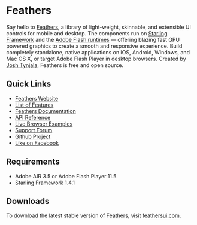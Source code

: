 # Feathers

Say hello to [Feathers](http://feathersui.com/), a library of light-weight, skinnable, and extensible UI controls for mobile and desktop. The components run on [Starling Framework](http://starling-framework.org/) and the [Adobe Flash runtimes](http://gaming.adobe.com/technologies/) — offering blazing fast GPU powered graphics to create a smooth and responsive experience. Build completely standalone, native applications on iOS, Android, Windows, and Mac OS X, or target Adobe Flash Player in desktop browsers. Created by [Josh Tynjala](http://twitter.com/joshtynjala), Feathers is free and open source.

## Quick Links

* [Feathers Website](http://feathersui.com/)
* [List of Features](http://wiki.starling-framework.org/feathers/features)
* [Feathers Documentation](http://wiki.starling-framework.org/feathers/start)
* [API Reference](http://feathersui.com/documentation/)
* [Live Browser Examples](http://feathersui.com/examples/)
* [Support Forum](http://forum.starling-framework.org/forum/feathers)
* [Github Project](https://github.com/joshtynjala/feathers)
* [Like on Facebook](http://facebook.com/feathersui)

## Requirements

* Adobe AIR 3.5 or Adobe Flash Player 11.5
* Starling Framework 1.4.1

## Downloads

To download the latest stable version of Feathers, visit [feathersui.com](http://feathersui.com/).